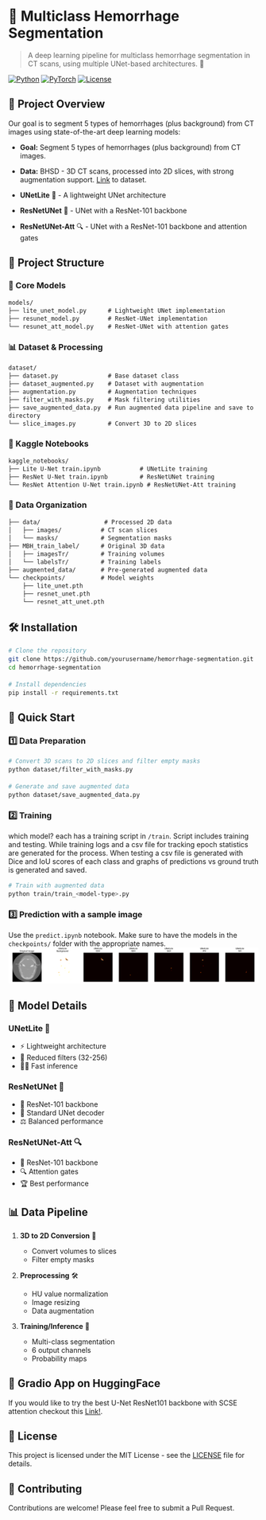 # 🧠 Multiclass Hemorrhage Segmentation

> A deep learning pipeline for multiclass hemorrhage segmentation in CT scans, using multiple UNet-based architectures. 🏥

[![Python](https://img.shields.io/badge/Python-3.8%2B-blue)](https://www.python.org/)
[![PyTorch](https://img.shields.io/badge/PyTorch-1.8%2B-red)](https://pytorch.org/)
[![License](https://img.shields.io/badge/License-MIT-green)](LICENSE)

## 🎯 Project Overview

Our goal is to segment 5 types of hemorrhages (plus background) from CT images using state-of-the-art deep learning models:

- **Goal:** Segment 5 types of hemorrhages (plus background) from CT images.

- **Data:** BHSD - 3D CT scans, processed into 2D slices, with strong augmentation support. [Link](https://huggingface.co/datasets/mbhseg/mbhseg24) to dataset.

- **UNetLite** 🚀 - A lightweight UNet architecture
- **ResNetUNet** 🧩 - UNet with a ResNet-101 backbone
- **ResNetUNet-Att** 🔍 - UNet with a ResNet-101 backbone and attention gates

## 📁 Project Structure

### 🧮 Core Models
```
models/
├── lite_unet_model.py      # Lightweight UNet implementation
├── resunet_model.py        # ResNet-UNet implementation
└── resunet_att_model.py    # ResNet-UNet with attention gates
```

### 📊 Dataset & Processing
```
dataset/
├── dataset.py              # Base dataset class
├── dataset_augmented.py    # Dataset with augmentation
├── augmentation.py         # Augmentation techniques
├── filter_with_masks.py    # Mask filtering utilities
├── save_augmented_data.py  # Run augmented data pipeline and save to directory
└── slice_images.py         # Convert 3D to 2D slices
```

### 📓 Kaggle Notebooks
```
kaggle_notebooks/
├── Lite U-Net train.ipynb           # UNetLite training
├── ResNet U-Net train.ipynb         # ResNetUNet training
└── ResNet Attention U-Net train.ipynb # ResNetUNet-Att training
```

### 📂 Data Organization
```
├── data/                  # Processed 2D data
│   ├── images/           # CT scan slices
│   └── masks/            # Segmentation masks
├── MBH_train_label/      # Original 3D data
│   ├── imagesTr/         # Training volumes
│   └── labelsTr/         # Training labels
├── augmented_data/       # Pre-generated augmented data
└── checkpoints/          # Model weights
    ├── lite_unet.pth
    ├── resnet_unet.pth
    └── resnet_att_unet.pth
```

## 🛠️ Installation

```bash
# Clone the repository
git clone https://github.com/yourusername/hemorrhage-segmentation.git
cd hemorrhage-segmentation

# Install dependencies
pip install -r requirements.txt
```

## 🚀 Quick Start

### 1️⃣ Data Preparation
```bash
# Convert 3D scans to 2D slices and filter empty masks
python dataset/filter_with_masks.py

# Generate and save augmented data
python dataset/save_augmented_data.py
```

### 2️⃣ Training
which model? each has a training script in `/train`. Script includes training and testing. While training logs and a csv file for tracking epoch statistics are generated for the process. When testing a csv file is generated with Dice and IoU scores of each class and graphs of predictions vs ground truth is generated and saved.
```bash
# Train with augmented data
python train/train_<model-type>.py
```

### 3️⃣ Prediction with a sample image
Use the `predict.ipynb` notebook. Make sure to have the models in the `checkpoints/` folder with the appropriate names. 
![Alt text](predictions.png)

## 🧠 Model Details

### UNetLite 🚀
- ⚡ Lightweight architecture
- 🔢 Reduced filters (32-256)
- 🏃‍♂️ Fast inference

### ResNetUNet 🧩
- 🎯 ResNet-101 backbone
- 🔄 Standard UNet decoder
- ⚖️ Balanced performance

### ResNetUNet-Att 🔍
- 🎯 ResNet-101 backbone
- 🔍 Attention gates
- 🏆 Best performance

## 📊 Data Pipeline

1. **3D to 2D Conversion** 🔄
   - Convert volumes to slices
   - Filter empty masks

2. **Preprocessing** 🛠️
   - HU value normalization
   - Image resizing
   - Data augmentation

3. **Training/Inference** 🧠
   - Multi-class segmentation
   - 6 output channels
   - Probability maps

## 🥸 Gradio App on HuggingFace
If you would like to try the best U-Net ResNet101 backbone with SCSE attention checkout this [Link!](https://huggingface.co/spaces/purplewater/Multi-class-semantic-segmentation-of-intracranial-hemorrhage-types-in-ct-scans).

## 📝 License

This project is licensed under the MIT License - see the [LICENSE](LICENSE) file for details.

## 👥 Contributing

Contributions are welcome! Please feel free to submit a Pull Request.